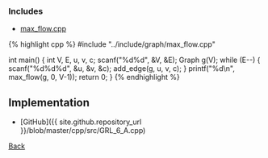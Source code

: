 ### Includes

- [max_flow.cpp](../include/graph/max_flow)

{% highlight cpp %}
#include "../include/graph/max_flow.cpp"

int main() {
  int V, E, u, v, c;
  scanf("%d%d", &V, &E);
  Graph g(V);
  while (E--) {
    scanf("%d%d%d", &u, &v, &c);
    add_edge(g, u, v, c);
  }
  printf("%d\n", max_flow(g, 0, V-1));
  return 0;
}
{% endhighlight %}

## Implementation

- [GitHub]({{ site.github.repository_url }}/blob/master/cpp/src/GRL_6_A.cpp)

[Back](..)
